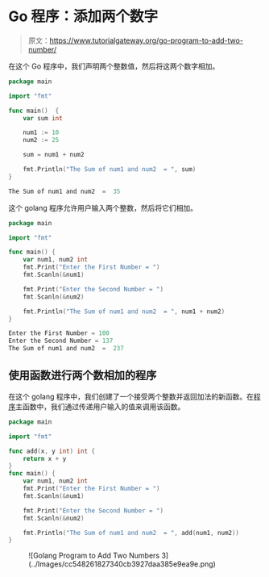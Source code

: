 # Go 程序：添加两个数字

> 原文：<https://www.tutorialgateway.org/go-program-to-add-two-number/>

在这个 Go 程序中，我们声明两个整数值，然后将这两个数字相加。

```go
package main

import "fmt"

func main()  {
    var sum int

    num1 := 10
    num2 := 25

    sum = num1 + num2

    fmt.Println("The Sum of num1 and num2  = ", sum)
}
```

```go
The Sum of num1 and num2  =  35
```

这个 golang 程序允许用户输入两个整数，然后将它们相加。

```go
package main

import "fmt"

func main() {
    var num1, num2 int
    fmt.Print("Enter the First Number = ")
    fmt.Scanln(&num1)

    fmt.Print("Enter the Second Number = ")
    fmt.Scanln(&num2)

    fmt.Println("The Sum of num1 and num2  = ", num1 + num2)
}
```

```go
Enter the First Number = 100
Enter the Second Number = 137
The Sum of num1 and num2  =  237
```

## 使用函数进行两个数相加的程序

在这个 golang 程序中，我们创建了一个接受两个整数并返回加法的新函数。在[程序](https://www.tutorialgateway.org/go-programs/)主函数中，我们通过传递用户输入的值来调用该函数。

```go
package main

import "fmt"

func add(x, y int) int {
    return x + y
}
func main() {
    var num1, num2 int
    fmt.Print("Enter the First Number = ")
    fmt.Scanln(&num1)

    fmt.Print("Enter the Second Number = ")
    fmt.Scanln(&num2)

    fmt.Println("The Sum of num1 and num2  = ", add(num1, num2))
}
```

<figure class="wp-block-image size-large">![Golang Program to Add Two Numbers 3](../Images/cc548261827340cb3927daa385e9ea9e.png)</figure>